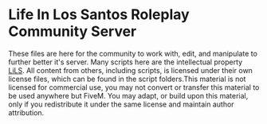 # Life In Los Santos Roleplay Community Server
These files are here for the community to work with, edit, and manipulate to further better it's server. Many scripts here are the intellectual property [LiLS](http://lifeinlossantos.proboards.com/). All content from others, including scripts, is licensed under their own license files, which can be found in the script folders.This material is not licensed for commercial use, you may not convert or transfer this material to be used anywhere but FiveM. You may adapt, or build upon this material, only if you redistribute it under the same license and maintain author attribution.